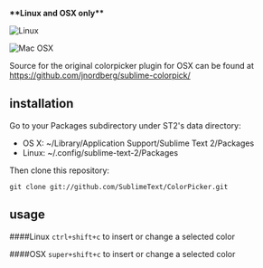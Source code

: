 **\*\*Linux and OSX only\*\***

![Linux](http://i.minus.com/ihwLvn8m29GxZ.png "Linux")

![Mac OSX](http://i.minus.com/i5KI6SBAfs7Qk.png "Mac OSX")


Source for the original colorpicker plugin for OSX can be found at https://github.com/jnordberg/sublime-colorpick/

## installation

Go to your Packages subdirectory under ST2's data directory:

- OS X: ~/Library/Application Support/Sublime Text 2/Packages
- Linux: ~/.config/sublime-text-2/Packages

Then clone this repository:

    git clone git://github.com/SublimeText/ColorPicker.git

## usage

####Linux
`ctrl+shift+c` to insert or change a selected color

####OSX
`super+shift+c` to insert or change a selected color